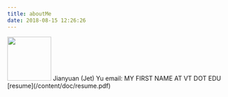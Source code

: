 ```yaml
---
title: aboutMe
date: 2018-08-15 12:26:26
---
```

<img src="/content/images/profile.jpg" width="100" height="100" alt="" title="">
Jianyuan (Jet) Yu
email: MY FIRST NAME AT VT DOT EDU
[resume](/content/doc/resume.pdf)
